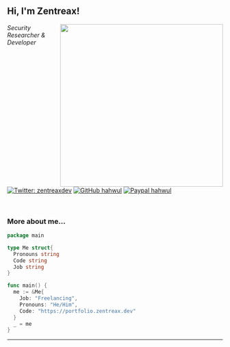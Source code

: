 <h2> Hi, I'm Zentreax!</h2>
<img align='right' src="https://github-readme-stats.vercel.app/api?username=zentreax&show_icons=true&theme=radical" width="380">
<p><em>Security Researcher & Developer<br>
  <!--Developer and H4cker <img src="https://media.giphy.com/media/WUlplcMpOCEmTGBtBW/giphy.gif" width="30"> -->
</em></p>

[![Twitter: zentreaxdev](https://img.shields.io/twitter/follow/zentreaxdev?style=flat-square)](https://twitter.com/zentreaxdev)
[![GitHub hahwul](https://img.shields.io/github/followers/zentreax?label=follow%20github&style=flat-square)](https://github.com/zentreax)
[![Paypal hahwul](https://img.shields.io/badge/$-support-ff69b4.svg?style=flat)](https://zentreax.dev/support.txt)

<br>

### More about me...

```go
package main

type Me struct{
  Pronouns string
  Code string
  Job string
}

func main() {
  me := &Me{
    Job: "Freelancing",
    Pronouns: "He/Him",
    Code: "https://portfolio.zentreax.dev"
  }
  _ = me
}
```
---
